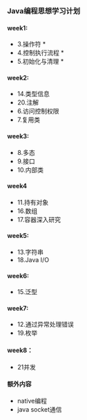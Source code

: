 ### Java编程思想学习计划

#### week1:
- 3.操作符 *
- 4.控制执行流程 *
- 5.初始化与清理 *
#### week2:
- 14.类型信息
- 20.注解
- 6.访问控制权限
- 7.复用类
#### week3:
- 8.多态
- 9.接口
- 10.内部类
#### week4
- 11.持有对象
- 16.数组
- 17.容器深入研究
#### week5:
- 13.字符串
- 18.Java I/O
#### week6:
- 15.泛型 
#### week7:
- 12.通过异常处理错误 
- 19.枚举
#### week8：
- 21并发

#### 额外内容
- native编程
- java socket通信
